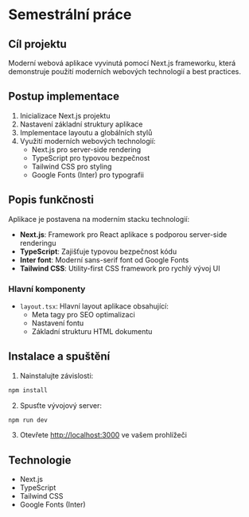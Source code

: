 # Semestrální práce

## Cíl projektu
Moderní webová aplikace vyvinutá pomocí Next.js frameworku, která demonstruje použití moderních webových technologií a best practices.

## Postup implementace
1. Inicializace Next.js projektu
2. Nastavení základní struktury aplikace
3. Implementace layoutu a globálních stylů
4. Využití moderních webových technologií:
   - Next.js pro server-side rendering
   - TypeScript pro typovou bezpečnost
   - Tailwind CSS pro styling
   - Google Fonts (Inter) pro typografii

## Popis funkčnosti
Aplikace je postavena na moderním stacku technologií:
- **Next.js**: Framework pro React aplikace s podporou server-side renderingu
- **TypeScript**: Zajišťuje typovou bezpečnost kódu
- **Inter font**: Moderní sans-serif font od Google Fonts
- **Tailwind CSS**: Utility-first CSS framework pro rychlý vývoj UI

### Hlavní komponenty
- `layout.tsx`: Hlavní layout aplikace obsahující:
  - Meta tagy pro SEO optimalizaci
  - Nastavení fontu
  - Základní strukturu HTML dokumentu


## Instalace a spuštění
1. Nainstalujte závislosti:
```bash
npm install
```

2. Spusťte vývojový server:
```bash
npm run dev
```

3. Otevřete [http://localhost:3000](http://localhost:3000) ve vašem prohlížeči

## Technologie
- Next.js
- TypeScript
- Tailwind CSS
- Google Fonts (Inter)
